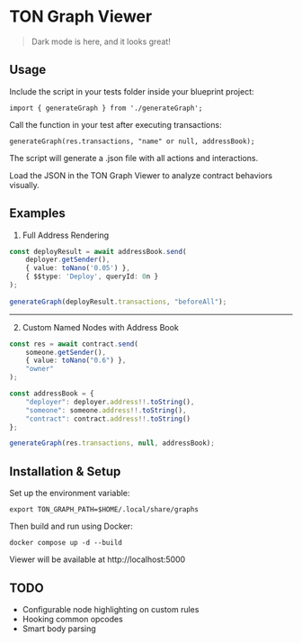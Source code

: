 # TON Graph Viewer

> Dark mode is here, and it looks great!

## Usage

Include the script in your tests folder inside your blueprint project:

`import { generateGraph } from './generateGraph';`

Call the function in your test after executing transactions:

`generateGraph(res.transactions, "name" or null, addressBook);`

The script will generate a .json file with all actions and interactions.

Load the JSON in the TON Graph Viewer to analyze contract behaviors visually.

## Examples

1) Full Address Rendering

```ts
const deployResult = await addressBook.send(
    deployer.getSender(),
    { value: toNano('0.05') },
    { $$type: 'Deploy', queryId: 0n }
);
    
generateGraph(deployResult.transactions, "beforeAll");
```

---

2) Custom Named Nodes with Address Book

```ts
const res = await contract.send(
    someone.getSender(), 
    { value: toNano("0.6") }, 
    "owner"
);

const addressBook = {
    "deployer": deployer.address!!.toString(),
    "someone": someone.address!!.toString(),
    "contract": contract.address!!.toString()
};

generateGraph(res.transactions, null, addressBook);
```

## Installation & Setup

Set up the environment variable:

`export TON_GRAPH_PATH=$HOME/.local/share/graphs`

Then build and run using Docker:

`docker compose up -d --build`

Viewer will be available at http://localhost:5000

## TODO

- Configurable node highlighting on custom rules
- Hooking common opcodes
- Smart body parsing